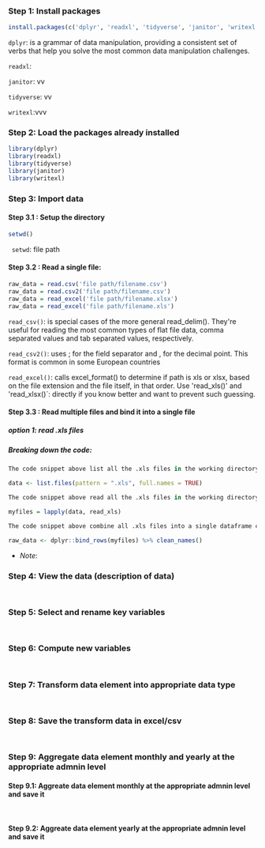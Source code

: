 ### Step 1: Install packages
```r
install.packages(c('dplyr', 'readxl', 'tidyverse', 'janitor', 'writexl'))
```
`dplyr`: is a grammar of data manipulation, providing a consistent set of verbs that help you solve the most common data manipulation challenges.

`readxl`: 

`janitor`: vv

`tidyverse`: vv

`writexl`:vvv

### Step 2: Load the packages already installed
```r
library(dplyr)
library(readxl)
library(tidyverse)
library(janitor)
library(writexl)

```
### Step 3: Import data

#### Step 3.1 : Setup the directory
```r
setwd()
```
` setwd`: file path
#### Step 3.2 : Read a single file:
```r
raw_data = read.csv('file path/filename.csv')
raw_data = read.csv2('file path/filename.csv')
raw_data = read_excel('file path/filename.xlsx')
raw_data = read_excel('file path/filename.xls') 
```
`read_csv()`: is special cases of the more general read_delim(). They're useful for reading the most common types of flat file data, comma separated values and tab separated values, 
 respectively. 

`read_csv2()`: uses ⁠;⁠ for the field separator and ⁠,⁠ for the decimal point. This format is common in some European countries

`read_excel()`: calls excel_format() to determine if path is xls or xlsx, based on the file extension and the file itself, in that order. 
 Use 'read_xls()' and 'read_xlsx()`: directly if you know better and want to prevent such guessing.
 
#### Step 3.3 : Read multiple files and bind it into a single file
##### option 1: read .xls files
##### Breaking down the code:
```r
The code snippet above list all the .xls files in the working directory

data <- list.files(pattern = ".xls", full.names = TRUE)
```
```r
The code snippet above read all the .xls files in the working directory

myfiles = lapply(data, read_xls)
```
```r
The code snippet above combine all .xls files into a single dataframe called "raw_data"

raw_data <- dplyr::bind_rows(myfiles) %>% clean_names()
```
- *Note*:

### Step 4: View the data (description of data)
```r



```
### Step 5: Select and rename key variables
```r



```
### Step 6: Compute new variables
```r



```
### Step 7: Transform data element into appropriate data type
```r



```
### Step 8: Save the transform data in excel/csv
```r



```
### Step 9: Aggregate data element monthly and yearly at the appropriate admnin level

#### Step 9.1: Aggreate data element monthly at the appropriate admnin level and save it
```r



```
#### Step 9.2: Aggreate data element yearly at the appropriate admnin level and save it
```r



```


